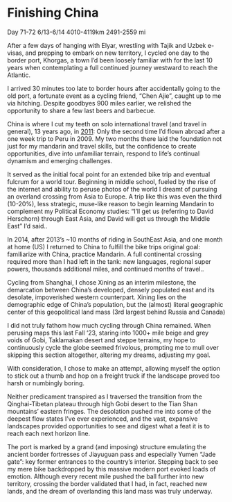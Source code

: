 # Finishing China

Day 71-72
6/13-6/14
4010-4119km 2491-2559 mi

After a few days of hanging with Elyar, wrestling with Tajik and Uzbek e-visas, and prepping to embark on new territory, I cycled one day to the border port, Khorgas, a town I’d been loosely familiar with for the last 10 years when contemplating a full continued journey westward to reach the Atlantic.

I arrived 30 minutes too late to border hours after accidentally going to the old port, a fortunate event as a cycling friend, “Chen Ajie”, caught up to me via hitching. Despite goodbyes 900 miles earlier, we relished the opportunity to share a few last beers and barbecue.

China is where I cut my teeth on solo international travel (and travel in general), 13 years ago, in [2011](http://2011.it): Only the second time I’d flown abroad after a one week trip to Peru in 2009. My two months there laid the foundation not just for my mandarin and travel skills, but the confidence to create opportunities, dive into unfamiliar terrain, respond to life’s continual dynamism and emerging challenges.

It served as the initial focal point for an extended bike trip and eventual fulcrum for a world tour. Beginning in middle school, fueled by the rise of the internet and ability to peruse photos of the world I dreamt of pursuing an overland crossing from Asia to Europe. A trip like this was even the third (10-20%), less strategic, muse-like reason to begin learning Mandarin to complement my Political Economy studies: “I’ll get us (referring to David Herschorn) through East Asia, and David will get us through the Middle East” I’d said..

In 2014, after 2013’s ~10 months of riding in SouthEast Asia, and one month at home (US) I returned to China to fulfill the bike trips original goal: familiarize with China, practice Mandarin. A full continental crossing required more than I had left in the tank: new languages, regional super powers, thousands additional miles, and continued months of travel..

Cycling from Shanghai, I chose Xining as an interim milestone, the demarcation between China’s developed, densely populated east and its desolate, impoverished western counterpart. Xining lies on the demographic edge of China’s population, but the (almost) literal geographic center of this geopolitical land mass (3rd largest behind Russia and Canada)

I did not truly fathom how much cycling through China remained. When perusing maps this last Fall ‘23, staring into 1000+ mile beige and grey voids of Gobi, Taklamakan desert and steppe terrains, my hope to continuously cycle the globe seemed frivolous, prompting me to mull over skipping this section altogether, altering my dreams, adjusting my goal.

With consideration, I chose to make an attempt, allowing myself the option to stick out a thumb and hop on a freight truck if the landscape proved too harsh or numbingly boring.

Neither predicament transpired as I traversed the transition from the Qinghai-Tibetan plateau through high Gobi desert to the Tian Shan mountains’ eastern fringes. The desolation pushed me into some of the deepest flow states I’ve ever experienced, and the vast, expansive landscapes provided opportunities to see and digest what a feat it is to reach each next horizon line.

The port is marked by a grand (and imposing) structure emulating the ancient border fortresses of Jiayuguan pass and especially Yumen “Jade gate”: key former entrances to the country’s interior. Stepping back to see my mere bike backdropped by this massive modern port evoked loads of emotion. Although every recent mile pushed the ball further into new territory, crossing the border validated that I had, in fact, reached new lands, and the dream of overlanding this land mass was truly underway.